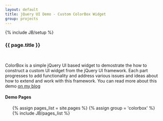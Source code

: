 ```yaml
---
layout: default
title: jQuery UI Demo - Custom ColorBox Widget
group: projects
---
```

{% include JB/setup %}

<h3>{{ page.title }}</h3>
<br/>

ColorBox is a simple jQuery UI based widget to demostrate the how to construct a custom
UI widget from the jQuery UI framework.  Each part progresses to add functionality and
address various issues and ideas about how to extend and work with this framework.
You can read more about this demo [on my blog](http://benknowscode.wordpress.com/category/projects/jquery-ui-widgets/)

#### Demo Pages  
  
<ul class="pages">
   {% assign pages_list = site.pages %}
   {% assign group = 'colorbox' %}
   {% include JB/pages_list %}
</ul>